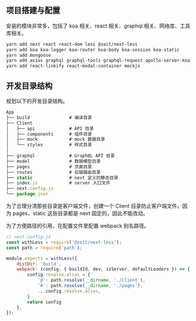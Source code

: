 
## 项目搭建与配置

安装的模块非常多，包括了 koa 相关、react 相关、graphql 相关、网络库、工具库相关。

```bash
yarn add next react react-dom less @zeit/next-less
yarn add koa koa-logger koa-router koa-body koa-session koa-static
yarn add mongoose
yarn add axios graphql graphql-tools graphql-request apollo-server-koa
yarn add react-linkify react-modal-container mockjs
```

## 开发目录结构
规划以下的开发目录结构。

```js
App
├── build               # 编译目录
├── Client
│   ├── api             # API 目录
│   ├── components      # 组件目录
│   ├── mock            # mock 数据目录
│   └── styles          # 样式目录
│
├── graphql             # GraphQL API 目录
├── model               # 数据模型目录
├── pages               # 页面目录
├── routes              # 后端路由目录
├── static              # next 定义的静态目录
├── index.js            # server 入口文件
├── next.config.js
└── package.json
```

为了合理分清那些目录是客户端文件，创建一个 Client 目录防止客户端文件。因为 pages、static 这些目录都是 next 固定的，因此不能改动。

为了方便路径的引用，在配置文件里配置 webpack 别名路径。

```js
// next.config.js
const withLess = require('@zeit/next-less');
const path = require('path');

module.exports = withLess({
    distDir: 'build',
    webpack: (config, { buildId, dev, isServer, defaultLoaders }) => {
        config.resolve.alias = {
            '@': path.resolve(__dirname, './Client'),
            '#': path.resolve(__dirname, './pages'),
            ...config.resolve.alias,
        }
        return config
    },
});
```
